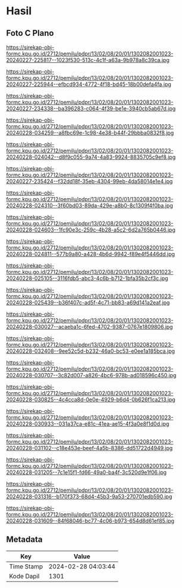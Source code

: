 # Hasil

## Foto C Plano

https://sirekap-obj-formc.kpu.go.id/2712/pemilu/pdpr/13/02/08/20/01/1302082001023-20240227-225817--1023f530-513c-4c1f-a63a-9b978a8c39ca.jpg

https://sirekap-obj-formc.kpu.go.id/2712/pemilu/pdpr/13/02/08/20/01/1302082001023-20240227-225944--efbcd934-4772-4f18-bd45-18b00defa4fa.jpg

https://sirekap-obj-formc.kpu.go.id/2712/pemilu/pdpr/13/02/08/20/01/1302082001023-20240227-234338--ba396283-c064-4f39-be1e-3940cb5ab67d.jpg

https://sirekap-obj-formc.kpu.go.id/2712/pemilu/pdpr/13/02/08/20/01/1302082001023-20240228-034259--a8fbc69e-1c98-4e38-b44f-29bbba0832f8.jpg

https://sirekap-obj-formc.kpu.go.id/2712/pemilu/pdpr/13/02/08/20/01/1302082001023-20240228-024042--d8f9c055-9a74-4a83-9924-8835705c9ef8.jpg

https://sirekap-obj-formc.kpu.go.id/2712/pemilu/pdpr/13/02/08/20/01/1302082001023-20240227-235424--f32dd18f-35eb-4304-99eb-4da58014e1e4.jpg

https://sirekap-obj-formc.kpu.go.id/2712/pemilu/pdpr/13/02/08/20/01/1302082001023-20240228-024310--3f60bd03-89da-429e-a8b0-8c1309f4f0ba.jpg

https://sirekap-obj-formc.kpu.go.id/2712/pemilu/pdpr/13/02/08/20/01/1302082001023-20240228-024603--1fc90e3c-259c-4b28-a5c2-6d2a765b0446.jpg

https://sirekap-obj-formc.kpu.go.id/2712/pemilu/pdpr/13/02/08/20/01/1302082001023-20240228-024811--577b9a80-a428-4b6d-9942-f89e4f5446dd.jpg

https://sirekap-obj-formc.kpu.go.id/2712/pemilu/pdpr/13/02/08/20/01/1302082001023-20240228-025105--3116fdb5-abc3-4c6b-b712-1bfa35b2cf3c.jpg

https://sirekap-obj-formc.kpu.go.id/2712/pemilu/pdpr/13/02/08/20/01/1302082001023-20240228-025439--b36f407c-ad5f-4c71-bb83-a69d141a2eaf.jpg

https://sirekap-obj-formc.kpu.go.id/2712/pemilu/pdpr/13/02/08/20/01/1302082001023-20240228-030027--acaeba1c-6fed-4702-9387-0767e1809806.jpg

https://sirekap-obj-formc.kpu.go.id/2712/pemilu/pdpr/13/02/08/20/01/1302082001023-20240228-032408--9ee52c5d-b232-46a0-bc53-e0ee1a185bca.jpg

https://sirekap-obj-formc.kpu.go.id/2712/pemilu/pdpr/13/02/08/20/01/1302082001023-20240228-030707--3c82d007-a826-4bc6-978b-ad018596c450.jpg

https://sirekap-obj-formc.kpu.go.id/2712/pemilu/pdpr/13/02/08/20/01/1302082001023-20240228-030825--4c4cca8d-0e0e-4929-b6d4-0b626f1ca213.jpg

https://sirekap-obj-formc.kpu.go.id/2712/pemilu/pdpr/13/02/08/20/01/1302082001023-20240228-030933--031a37ca-e81c-41ea-ae15-4f3a0e8f1d0d.jpg

https://sirekap-obj-formc.kpu.go.id/2712/pemilu/pdpr/13/02/08/20/01/1302082001023-20240228-031102--c18e453e-beef-4a5b-8386-dd51722d4949.jpg

https://sirekap-obj-formc.kpu.go.id/2712/pemilu/pdpr/13/02/08/20/01/1302082001023-20240228-031205--7c1e15f1-fd66-49a0-ba4f-3c520d9e1f06.jpg

https://sirekap-obj-formc.kpu.go.id/2712/pemilu/pdpr/13/02/08/20/01/1302082001023-20240228-031316--b170f373-68d4-45b3-9a53-270701edb590.jpg

https://sirekap-obj-formc.kpu.go.id/2712/pemilu/pdpr/13/02/08/20/01/1302082001023-20240228-031609--84f68046-bc77-4c06-b973-654d8d61ef85.jpg


## Metadata

| Key        | Value               |
| ---------- | ------------------- |
| Time Stamp | 2024-02-28 04:03:44 |
| Kode Dapil | 1301                |



